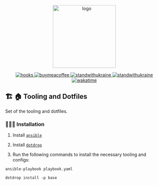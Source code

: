<div align="center">
    <a href="https://github.com/volopivoshenko/dotfiles">
        <img alt="logo" src="https://github.com/volopivoshenko/dotfiles/blob/main/docs/static/assets/logo.svg?raw=True" height=200>
    </a>
</div>

<p align="center">
    <a href="https://github.com/volopivoshenko/dotfiles/blob/main/.pre-commit-config.yaml">
        <img alt="hooks" src="https://img.shields.io/badge/pre--commit-enabled-brightgreen?logo=pre-commit">
    </a>
    <a href="https://www.buymeacoffee.com/volopivoshenko" target="_blank">
        <img alt="buymeacoffee" src="https://img.shields.io/badge/buy_me_-a_coffee-ff6964?logo=buymeacoffee">
    </a>
    <a href="https://stand-with-ukraine.pp.ua/">
        <img alt="standwithukraine" src="https://img.shields.io/badge/Support-Ukraine-FFD500?style=flat&labelColor=005BBB">
    </a>
    <a href="https://stand-with-ukraine.pp.ua">
        <img alt="standwithukraine" src="https://img.shields.io/badge/made_in-Ukraine-ffd700.svg?labelColor=0057b7">
    </a>
    <a href="https://wakatime.com/badge/user/9862508c-0a86-427a-929c-46186f2d191a/project/24b39197-a8f6-4f01-80d7-3b47449a9d04">
        <img alt="wakatime" src="https://wakatime.com/badge/user/9862508c-0a86-427a-929c-46186f2d191a/project/24b39197-a8f6-4f01-80d7-3b47449a9d04.svg">
    </a>
</p>

## 🏗️ 🏠 Tooling and Dotfiles

Set of the tooling and dotfiles.

### 🧑🏻‍💻 Installation

1. Install [`ansible`][ansible]

2. Install [`dotdrop`][dotdrop]

3. Run the following commands to install the necessary tooling and configs:

```shell
ansible-playbook playbook.yaml

dotdrop install -p base
```

[ansible]: https://pypi.org/project/ansible

[dotdrop]: https://github.com/deadc0de6/dotdrop
